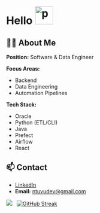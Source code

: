 # Hello <img src="https://cdn3.emoji.gg/emojis/7738-pepe-wink.png" width="48px" height="48px" alt="pepe_wink">

## 👨‍💻 About Me

**Position:** Software & Data Engineer  

**Focus Areas:**
- Backend  
- Data Engineering  
- Automation Pipelines  

**Tech Stack:**
- Oracle  
- Python (ETL/CLI)  
- Java  
- Prefect  
- Airflow  
- React  

## 📫 Contact
- [LinkedIn](https://linkedin.com/in/ntuvu)  
- **Email:** [ntuvudev@gmail.com](mailto:ntuvudev@gmail.com)

<img src="https://github-readme-stats.vercel.app/api?username=ntuvu&theme=onedark&show_icons=true&count_private=true"> &nbsp; [![GitHub Streak](http://github-readme-streak-stats.herokuapp.com?user=ntuvu&theme=onedark&date_format=M%20j%5B%2C%20Y%5D)](https://git.io/streak-stats) &nbsp; 
